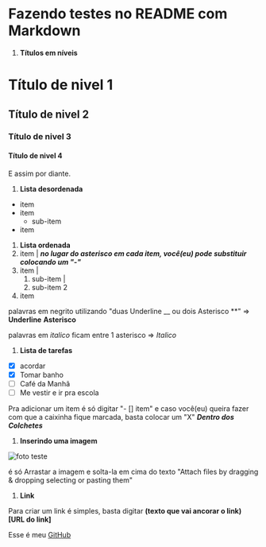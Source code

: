# Fazendo testes no README com Markdown

1. __Títulos em níveis__
# Título de nivel 1
## Título de nivel 2
### Título de nivel 3
#### Título de nivel 4
  E assim por diante.

1. __Lista desordenada__
* item
* item
   * sub-item
* item
1. __Lista ordenada__
1. item                         | __*no lugar do asterisco em cada item, você(eu) pode substituir colocando um "-"*__
2. item                         |
   1. sub-item                  |
   2. sub-item 2
1. item

palavras em negrito utilizando "duas Underline __ ou dois Asterisco **" => __Underline__ **Asterisco**


palavras em *italico* ficam entre 1 asterisco => *Italico*

1. __Lista de tarefas__
- [X] acordar
- [X] Tomar banho
- [ ] Café da Manhã
- [ ] Me vestir e ir pra escola

 Pra adicionar um item é só digitar "- [] item" e caso você(eu) queira fazer com que a caixinha fique marcada, basta colocar um "X"
      __*Dentro dos Colchetes*__

1. __Inserindo uma imagem__



![foto teste](https://github.com/JoaoMarcosSaboiaRufino/Primeiro-Repositorio/assets/137967581/450caf9b-0c69-4fd4-b248-277ffa63852d)

é só Arrastar a imagem e solta-la em cima do texto "Attach files by dragging & dropping selecting or pasting them"

1. __Link__

Para criar um link é simples, basta digitar __(texto que vai ancorar o link) [URL do link]__

Esse é meu [GitHub](https://github.com/JoaoMarcosSaboiaRufino)
